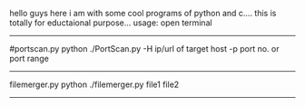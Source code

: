 
hello guys here i am with some cool programs of python and c....
this is totally for eductaional purpose...
usage: open terminal
**************************************************************************
#portscan.py
 python ./PortScan.py -H ip/url of target host -p port no. or port range
**************************************************************************
filemerger.py
python ./filemerger.py  file1 file2
**************************************************************************
